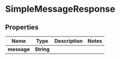 
# SimpleMessageResponse

## Properties
Name | Type | Description | Notes
------------ | ------------- | ------------- | -------------
**message** | **String** |  | 



